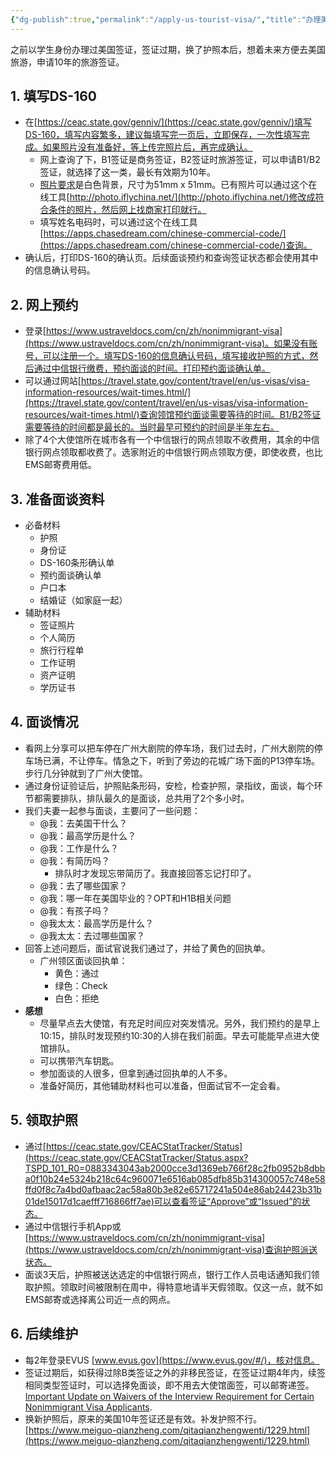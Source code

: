 ```yaml
---
{"dg-publish":true,"permalink":"/apply-us-tourist-visa/","title":"办理美国旅游签证","created":"2024-01-21T16:25:18.468+08:00","updated":"2024-09-01T20:00:35.185+08:00"}
---
```



之前以学生身份办理过美国签证，签证过期，换了护照本后，想着未来方便去美国旅游，申请10年的旅游签证。

## 1. 填写DS-160
- 在[https://ceac.state.gov/genniv/](https://ceac.state.gov/genniv/)填写DS-160，填写内容繁多，建议每填写完一页后，立即保存，一次性填写完成。如果照片没有准备好，等上传完照片后，再完成确认。
	- 网上查询了下，B1签证是商务签证，B2签证时旅游签证，可以申请B1/B2签证，就选择了这一类，最长有效期为10年。
	- [照片要求](https://visahelp.us.com/zh-CN/us-visa-photo-requirements/)是白色背景，尺寸为51mm x 51mm。已有照片可以通过这个在线工具[http://photo.iflychina.net/](http://photo.iflychina.net/)修改成符合条件的照片，然后网上找商家打印就行。
	- 填写姓名电码时，可以通过这个在线工具[https://apps.chasedream.com/chinese-commercial-code/](https://apps.chasedream.com/chinese-commercial-code/)查询。
- 确认后，打印DS-160的确认页。后续面谈预约和查询签证状态都会使用其中的信息确认号码。
## 2. 网上预约
- 登录[https://www.ustraveldocs.com/cn/zh/nonimmigrant-visa](https://www.ustraveldocs.com/cn/zh/nonimmigrant-visa)。如果没有账号，可以注册一个。填写DS-160的信息确认号码，填写接收护照的方式，然后通过中信银行缴费，预约面谈的时间。打印预约面谈确认单。
- 可以通过网站[https://travel.state.gov/content/travel/en/us-visas/visa-information-resources/wait-times.html/](https://travel.state.gov/content/travel/en/us-visas/visa-information-resources/wait-times.html/)查询领馆预约面谈需要等待的时间。B1/B2签证需要等待的时间都是最长的。当时最早可预约的时间是半年左右。
- 除了4个大使馆所在城市各有一个中信银行的网点领取不收费用，其余的中信银行网点领取都收费了。选家附近的中信银行网点领取方便，即使收费，也比EMS邮寄费用低。
## 3. 准备面谈资料
- 必备材料
	- 护照
	- 身份证
	- DS-160条形确认单
	- 预约面谈确认单
	- 户口本
	- 结婚证（如家庭一起）
- 辅助材料
	- 签证照片
	- 个人简历
	- 旅行行程单
	- 工作证明
	- 资产证明
	- 学历证书
## 4. 面谈情况
- 看网上分享可以把车停在广州大剧院的停车场，我们过去时，广州大剧院的停车场已满，不让停车。情急之下，听到了旁边的花城广场下面的P13停车场。步行几分钟就到了广州大使馆。
- 通过身份证验证后，护照贴条形码，安检，检查护照，录指纹，面谈，每个环节都需要排队，排队最久的是面谈，总共用了2个多小时。
- 我们夫妻一起参与面谈，主要问了一些问题：
	- @我：去美国干什么？
	- @我：最高学历是什么？
	- @我：工作是什么？
	- @我：有简历吗？
		- 排队时才发现忘带简历了。我直接回答忘记打印了。
	- @我：去了哪些国家？
	- @我：哪一年在美国毕业的？OPT和H1B相关问题
	- @我：有孩子吗？
	- @我太太：最高学历是什么？
	- @我太太：去过哪些国家？
- 回答上述问题后，面试官说我们通过了，并给了黄色的回执单。
	-  广州领区面谈回执单：
		- 黄色：通过
		- 绿色：Check
		- 白色：拒绝
- **感想**
	- 尽量早点去大使馆，有充足时间应对突发情况。另外，我们预约的是早上10:15，排队时发现预约10:30的人排在我们前面。早去可能能早点进大使馆排队。
	- 可以携带汽车钥匙。
	- 参加面谈的人很多，但拿到通过回执单的人不多。
	- 准备好简历，其他辅助材料也可以准备，但面试官不一定会看。
## 5. 领取护照
- 通过[https://ceac.state.gov/CEACStatTracker/Status](https://ceac.state.gov/CEACStatTracker/Status.aspx?TSPD_101_R0=0883343043ab2000cce3d1369eb766f28c2fb0952b8dbba0f10b24e5324b218c64c960071e6516ab085dfb85b314300057c748e58ffd0f8c7a4bd0afbaac2ac58a80b3e82e65717241a504e86ab24423b31b01de15017d1caefff716866ff7ae)可以查看签证“Approve”或“Issued”的状态。
- 通过中信银行手机App或[https://www.ustraveldocs.com/cn/zh/nonimmigrant-visa](https://www.ustraveldocs.com/cn/zh/nonimmigrant-visa)查询护照派送状态。
- 面谈3天后，护照被送达选定的中信银行网点，银行工作人员电话通知我们领取护照。领取时间被限制在周中，得特意地请半天假领取。仅这一点，就不如EMS邮寄或选择离公司近一点的网点。
## 6. 后续维护
- 每2年登录EVUS [www.evus.gov](https://www.evus.gov/#/)，核对信息。
- 签证过期后，如获得过除B类签证之外的非移民签证，在签证过期4年内，续签相同类型签证时，可以选择免面谈，即不用去大使馆面签，可以邮寄递签。[Important Update on Waivers of the Interview Requirement for Certain Nonimmigrant Visa Applicants](https://travel.state.gov/content/travel/en/News/visas-news/important-update-on-waivers-of-the-interview-requirement-for-certaing-nonimmigrant-visa-applicants.html).
- 换新护照后，原来的美国10年签证还是有效。补发护照不行。[https://www.meiguo-qianzheng.com/qitaqianzhengwenti/1229.html](https://www.meiguo-qianzheng.com/qitaqianzhengwenti/1229.html)
